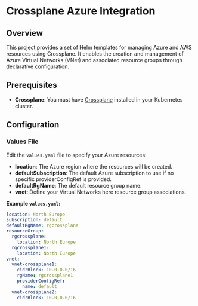 # Crossplane Azure Integration

## Overview

This project provides a set of Helm templates for managing Azure and AWS resources using
Crossplane. It enables the creation and management of Azure Virtual Networks (VNet) and
associated resource groups through declarative configuration.

## Prerequisites

- **Crossplane**: You must have [Crossplane](https://crossplane.io/docs/) installed in your Kubernetes cluster.

## Configuration

### Values File

Edit the `values.yaml` file to specify your Azure resources:

- **location**: The Azure region where the resources will be created.
- **defaultSubscription**: The default Azure subscription to use if no specific providerConfigRef is provided.
- **defaultRgName**: The default resource group name.
- **vnet**: Define your Virtual Networks here resource group associations.

**Example `values.yaml`:**

```yaml
location: North Europe
subscription: default
defaultRgName: rgcrossplane
resourceGroup:
  rgcrossplane:
    location: North Europe
  rgcrossplane1:
    location: North Europe
vnet:
  vnet-crossplane1:
    cidrBlock: 10.0.0.0/16
    rgName: rgcrossplane1
    providerConfigRef:
      name: default
  vnet-crossplane2:
    cidrBlock: 10.0.0.0/16
```
